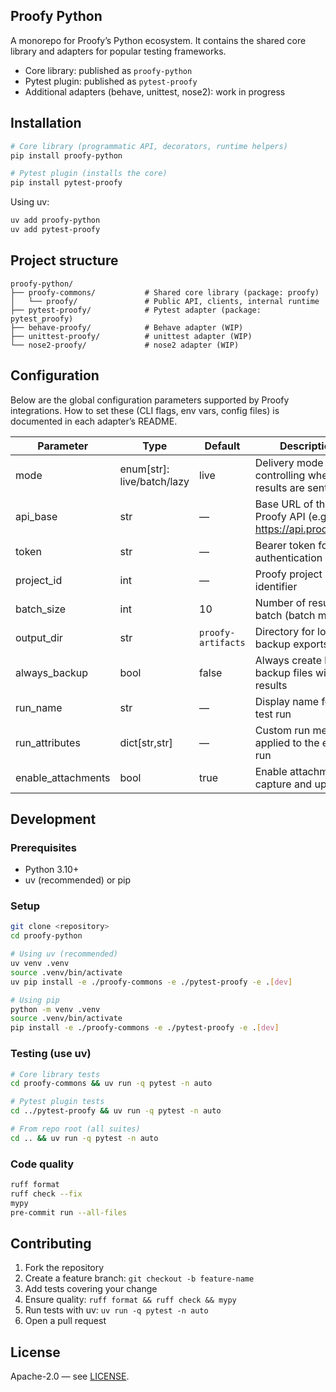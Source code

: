 ## Proofy Python

A monorepo for Proofy’s Python ecosystem. It contains the shared core library and adapters for popular testing frameworks.

- Core library: published as `proofy-python`
- Pytest plugin: published as `pytest-proofy`
- Additional adapters (behave, unittest, nose2): work in progress

## Installation

```bash
# Core library (programmatic API, decorators, runtime helpers)
pip install proofy-python

# Pytest plugin (installs the core)
pip install pytest-proofy
```

Using uv:

```bash
uv add proofy-python
uv add pytest-proofy
```

## Project structure

```text
proofy-python/
├── proofy-commons/           # Shared core library (package: proofy)
│   └── proofy/               # Public API, clients, internal runtime
├── pytest-proofy/            # Pytest adapter (package: pytest_proofy)
├── behave-proofy/            # Behave adapter (WIP)
├── unittest-proofy/          # unittest adapter (WIP)
└── nose2-proofy/             # nose2 adapter (WIP)
```

## Configuration

Below are the global configuration parameters supported by Proofy integrations. How to set these (CLI flags, env vars, config files) is documented in each adapter’s README.

| Parameter          | Type                       | Default            | Description                                               |
| ------------------ | -------------------------- | ------------------ | --------------------------------------------------------- |
| mode               | enum[str]: live/batch/lazy | live               | Delivery mode controlling when results are sent           |
| api_base           | str                        | —                  | Base URL of the Proofy API (e.g., https://api.proofy.dev) |
| token              | str                        | —                  | Bearer token for API authentication                       |
| project_id         | int                        | —                  | Proofy project identifier                                 |
| batch_size         | int                        | 10                 | Number of results per batch (batch mode)                  |
| output_dir         | str                        | `proofy-artifacts` | Directory for local backup exports                        |
| always_backup      | bool                       | false              | Always create local backup files with results             |
| run_name           | str                        | —                  | Display name for the test run                             |
| run_attributes     | dict[str,str]              | —                  | Custom run metadata applied to the entire run             |
| enable_attachments | bool                       | true               | Enable attachment capture and upload                      |

## Development

### Prerequisites

- Python 3.10+
- uv (recommended) or pip

### Setup

```bash
git clone <repository>
cd proofy-python

# Using uv (recommended)
uv venv .venv
source .venv/bin/activate
uv pip install -e ./proofy-commons -e ./pytest-proofy -e .[dev]

# Using pip
python -m venv .venv
source .venv/bin/activate
pip install -e ./proofy-commons -e ./pytest-proofy -e .[dev]
```

### Testing (use uv)

```bash
# Core library tests
cd proofy-commons && uv run -q pytest -n auto

# Pytest plugin tests
cd ../pytest-proofy && uv run -q pytest -n auto

# From repo root (all suites)
cd .. && uv run -q pytest -n auto
```

### Code quality

```bash
ruff format
ruff check --fix
mypy
pre-commit run --all-files
```

## Contributing

1. Fork the repository
2. Create a feature branch: `git checkout -b feature-name`
3. Add tests covering your change
4. Ensure quality: `ruff format && ruff check && mypy`
5. Run tests with uv: `uv run -q pytest -n auto`
6. Open a pull request

## License

Apache-2.0 — see [LICENSE](LICENSE).
